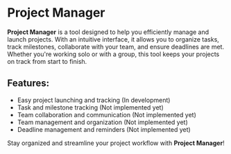 # Project Manager

**Project Manager** is a  tool designed to help you efficiently manage and launch projects. With an intuitive interface, it allows you to organize tasks, track milestones, collaborate with your team, and ensure deadlines are met. Whether you're working solo or with a group, this tool keeps your projects on track from start to finish.

## Features:
- Easy project launching and tracking (In development)
- Task and milestone tracking (Not implemented yet)
- Team collaboration and communication (Not implemented yet)
- Team management and organization (Not implemented yet)
- Deadline management and reminders (Not implemented yet)

Stay organized and streamline your project workflow with **Project Manager**!
